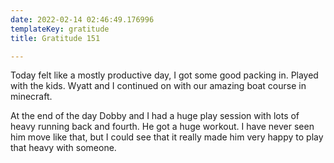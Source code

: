 ```yaml
---
date: 2022-02-14 02:46:49.176996
templateKey: gratitude
title: Gratitude 151

---
```


Today felt like a mostly productive day, I got some good packing in.
Played with the kids.  Wyatt and I continued on with our amazing boat
course in minecraft.

At the end of the day Dobby and I had a huge play session with lots of
heavy running back and fourth.  He got a huge workout. I have never seen
him move like that, but I could see that it really made him very happy
to play that heavy with someone.
